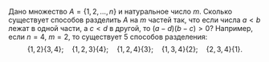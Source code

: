 Дано множество $A = \{1, 2,  \ldots, n\}$ и натуральное число $m$. Сколько существует способов разделить $А$ на $m$ частей так, что если числа $a  <  b$ лежат в одной части, а $c  <  d$ в другой, то $(a-d)(b-c)  >  0$? 
Например, если $n = 4$, $m = 2$, то существует 5 способов разделения:
$$
\{1, 2\} \{3, 4\}; 
\quad
 \{1, 2, 3\} \{4\}; 
\quad
 \{1, 2, 4\} \{3\}; 
\quad
\{1, 3, 4\} \{2\}; 
\quad
 \{2, 3, 4\} \{1\}.
$$